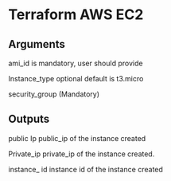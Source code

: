 # Terraform AWS EC2
## Arguments

ami_id is mandatory, user should provide

Instance_type optional default is t3.micro

security_group (Mandatory)

## Outputs

public Ip  public_ip of the instance created

Private_ip  private_ip of the instance created.

instance_ id instance id of the instance created
